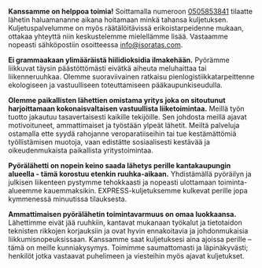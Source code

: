 
**Kanssamme on helppoa toimia!**
Soittamalla numeroon [0505853841](tel:0505853841) tilaatte lähetin haluamananne aikana hoitamaan minkä tahansa kuljetuksen.
Kuljetuspalvelumme on myös räätälöitävissä erikoistarpeidenne mukaan, ottakaa yhteyttä niin keskustelemme mielellämme lisää.
Vastaamme nopeasti sähköpostiin osoitteessa [info@isoratas.com](mailto:info@isoratas.com).

**Ei grammaakaan ylimääräistä hiilidioksidia ilmakehään.**
Pyörämme liikkuvat täysin päästöttömästi eivätkä aiheuta meluhaittaa tai liikenneruuhkaa.
Olemme suoraviivainen ratkaisu pienlogistiikkatarpeittenne ekologiseen ja vastuulliseen toteuttamiseen pääkaupunkiseudulla.

**Olemme paikallisten lähettien omistama yritys joka on sitoutunut harjoittamaan kokonaisvaltaisen vastuullista liiketoimintaa.**
Meillä työn tuotto jakautuu tasavertaisesti kaikille tekijöille.
Sen johdosta meillä ajavat motivoituneet, ammattimaiset ja työstään ylpeät lähetit.
Meiltä palveluja ostamalla ette syydä rahojanne veroparatiiseihin tai tue kestämättömiä työllistämisen muotoja, vaan edistätte sosiaalisesti kestävää ja oikeudenmukaista paikallista yritystoimintaa.

**Pyörälähetti on nopein keino saada lähetys perille kantakaupungin alueella - tämä korostuu etenkin ruuhka-aikaan.**
Yhdistämällä pyöräilyn ja julkisen liikenteen pystymme tehokkaasti ja nopeasti ulottamaan toiminta-alueemme kauemmaksikin.
EXPRESS-kuljetuksemme kulkevat perille jopa kymmenessä minuutissa tilauksesta.

**Ammattimaisen pyörälähetin toimintavarmuus on omaa luokkaansa.**
Lähettimme eivät jää ruuhkiin, kantavat mukanaan työkalut ja tietotaidon teknisten rikkojen korjauksiin ja ovat hyvin ennakoitavia ja johdonmukaisia liikkumisnopeuksissaan.
Kanssamme saat kuljetuksesi aina ajoissa perille – tämä on meille kunniakysymys.
Toimimme saumattomasti ja läpinäkyvästi; henkilöt jotka vastaavat puhelimeen ja viesteihin myös ajavat kuljetukset.
